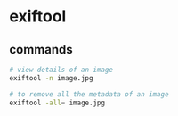 # exiftool

## commands
```bash
# view details of an image
exiftool -n image.jpg

# to remove all the metadata of an image
exiftool -all= image.jpg
```

<br>
